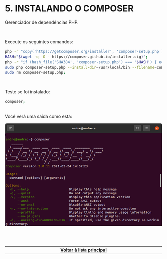 # 5. INSTALANDO O COMPOSER
Gerenciador de dependências PHP.

<br>

Execute os seguintes comandos:

```bash
php -r "copy('https://getcomposer.org/installer', 'composer-setup.php');";
HASH="$(wget -q -O - https://composer.github.io/installer.sig)";
php -r "if (hash_file('SHA384', 'composer-setup.php') === '$HASH') { echo 'Installer verified'; } else { echo 'Installer corrupt'; unlink('composer-setup.php'); } echo PHP_EOL;";
sudo php composer-setup.php --install-dir=/usr/local/bin --filename=composer;
sudo rm composer-setup.php;
```

<br>

Teste se foi instalado:
```bash
composer;
```

<br>
Você verá uma saída como esta:

![image](Images/Composer.png)



<br><br>
<div>
    <table width="9000">
        <!-- <tr>
            <td width="9000"></td>
            <td width="50%" align="right"><a href=""><b></b></a></td>
        </tr> -->
        <tr>
            <td width="9000" colspan="2" align="center">
                <a href="">
                    <b>Voltar à lista principal</b>
                </a>
            </td>
        </tr>
    </table>
</div>
